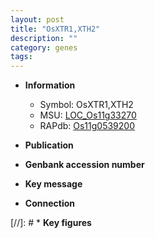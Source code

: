 ```yaml
---
layout: post
title: "OsXTR1,XTH2"
description: ""
category: genes
tags: 
---
```


* **Information**  
    + Symbol: OsXTR1,XTH2  
    + MSU: [LOC_Os11g33270](http://rice.uga.edu/cgi-bin/ORF_infopage.cgi?orf=LOC_Os11g33270)  
    + RAPdb: [Os11g0539200](http://rapdb.dna.affrc.go.jp/viewer/gbrowse_details/irgsp1?name=Os11g0539200)  

* **Publication**  

* **Genbank accession number**  

* **Key message**  

* **Connection**  

[//]: # * **Key figures**  


